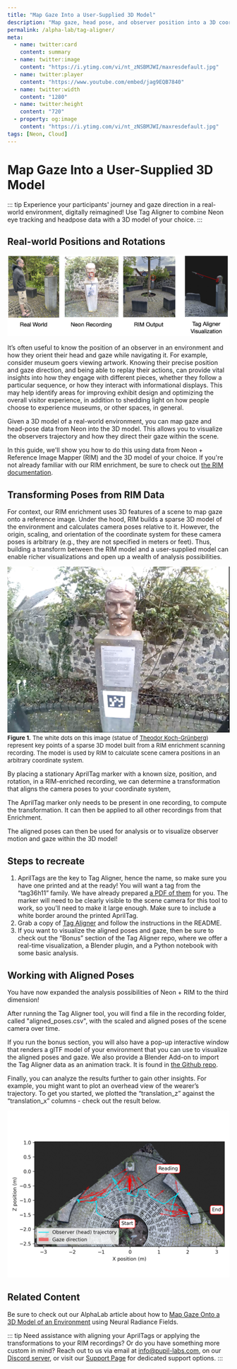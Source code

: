 ```yaml
---
title: "Map Gaze Into a User-Supplied 3D Model"
description: "Map gaze, head pose, and observer position into a 3D coordinate system of your choice using our Tag Aligner tool."
permalink: /alpha-lab/tag-aligner/
meta:
  - name: twitter:card
    content: summary
  - name: twitter:image
    content: "https://i.ytimg.com/vi/nt_zNSBMJWI/maxresdefault.jpg"
  - name: twitter:player
    content: "https://www.youtube.com/embed/jag9EQB7840"
  - name: twitter:width
    content: "1280"
  - name: twitter:height
    content: "720"
  - property: og:image
    content: "https://i.ytimg.com/vi/nt_zNSBMJWI/maxresdefault.jpg"
tags: [Neon, Cloud]
---
```


<script setup>
import TagLinks from '@components/TagLinks.vue'
</script>

# Map Gaze Into a User-Supplied 3D Model

<TagLinks :tags="$frontmatter.tags" />

<Youtube src="jag9EQB7840"/>

::: tip
Experience your participants' journey and gaze direction in a real-world environment, digitally reimagined! Use Tag Aligner to combine Neon eye tracking and headpose data with a 3D model of your choice.
:::

## Real-world Positions and Rotations

![Comparison of the different ways to project Neon data into various coordinate systems](./coord-sys-comparisons.png)

It’s often useful to know the position of an observer in an environment and how they orient their head and gaze while navigating it. For example, consider museum goers viewing artwork. Knowing their precise position and gaze direction, and being able to replay their actions, can provide vital insights into how they engage with different pieces, whether they follow a particular sequence, or how they interact with informational displays. This may help identify areas for improving exhibit design and optimizing the overall visitor experience, in addition to shedding light on how people choose to experience museums, or other spaces, in general.

Given a 3D model of a real-world environment, you can map gaze and head-pose data from Neon into the 3D model. This allows you to visualize the observers trajectory and how they direct their gaze within the scene.

In this guide, we'll show you how to do this using data from Neon + Reference Image Mapper (RIM) and the 3D model of your choice. If you're not already familiar with our RIM enrichment, be sure to check out [the RIM documentation](https://docs.pupil-labs.com/neon/pupil-cloud/enrichments/reference-image-mapper/).

## Transforming Poses from RIM Data

For context, our RIM enrichment uses 3D features of a scene to map gaze onto a reference image. Under the hood, RIM builds a sparse 3D model of the environment and calculates camera poses relative to it. However, the origin, scaling, and orientation of the coordinate system for these camera poses is arbitrary (e.g., they are not specified in meters or feet). Thus, building a transform between the RIM model and a user-supplied model can enable richer visualizations and open up a wealth of analysis possibilities.

![Depiction of the sparse 3D model produced by our Reference Image Mapper](./rim_3d_model.png)
<font size=2><b>Figure 1.</b> The white dots on this image (statue of <a href="https://en.wikipedia.org/wiki/Theodor_Koch-Grunberg">Theodor Koch-Grünberg</a>) represent key points of a sparse 3D model built from a RIM enrichment scanning recording. The model is used by RIM to calculate scene camera positions in an arbitrary coordinate system.</font>

By placing a stationary AprilTag marker with a known size, position, and rotation, in a RIM-enriched recording, we can determine a transformation that aligns the camera poses to your coordinate system,

The AprilTag marker only needs to be present in one recording, to compute the transformation. It can then be applied to all other recordings from that Enrichment.

The aligned poses can then be used for analysis or to visualize observer motion and gaze within the 3D model!

## Steps to recreate

1. AprilTags are the key to Tag Aligner, hence the name, so make sure you have one printed and at the ready! You will want a tag from the “tag36h11” family. We have already prepared [a PDF of them](https://github.com/pupil-labs/pupil-helpers/blob/master/markers_stickersheet/tag36h11_full.pdf?raw=True) for you. The marker will need to be clearly visible to the scene camera for this tool to work, so you'll need to make it large enough. Make sure to include a white border around the printed AprilTag.
2. Grab a copy of [Tag Aligner](https://github.com/pupil-labs/tag-aligner) and follow the instructions in the README.
3. If you want to visualize the aligned poses and gaze, then be sure to check out the “Bonus” section of the Tag Aligner repo, where we offer a real-time visualization, a Blender plugin, and a Python notebook with some basic analysis.


## Working with Aligned Poses

You have now expanded the analysis possibilities of Neon + RIM to the third dimension!

After running the Tag Aligner tool, you will find a file in the recording folder, called "aligned_poses.csv", with the scaled and aligned poses of the scene camera over time.

If you run the bonus section, you will also have a pop-up interactive window that renders a glTF model of your environment that you can use to visualize the aligned poses and gaze. We also provide a Blender Add-on to import the Tag Aligner data as an animation track. It is found in [the Github repo](https://github.com/pupil-labs/tag-aligner).

Finally, you can analyze the results further to gain other insights. For example, you might want to plot an overhead view of the wearer’s trajectory. To get you started, we plotted the “translation_z” against the “translation_x” columns - check out the result below.

![Overhead projection of observer trajectory and gaze mapped onto statue scene](./observer_position.png)

## Related Content

Be sure to check out our AlphaLab article about how to [Map Gaze Onto a 3D Model of an Environment](https://docs.pupil-labs.com/alpha-lab/nerfs/) using Neural Radiance Fields.

::: tip
Need assistance with aligning your AprilTags or applying the transformations to your RIM recordings? Or do you have something more custom in mind? Reach out to us via email at [info@pupil-labs.com](mailto:info@pupil-labs.com), on our [Discord server](https://pupil-labs.com/chat/), or visit our [Support Page](https://pupil-labs.com/products/support/) for dedicated support options.
:::